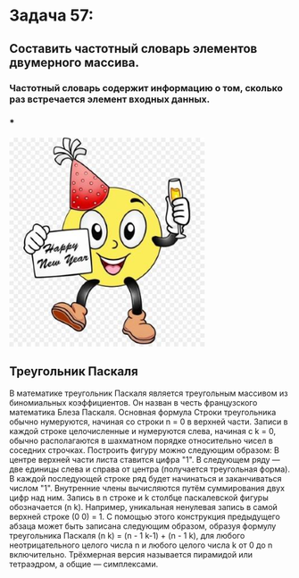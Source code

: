 # Задача 57: 

## Составить частотный словарь элементов двумерного массива. 

### Частотный словарь содержит информацию о том, сколько раз встречается элемент входных данных.
###   *

![Здесь должен быть смайлик !](smail.jpg)

## Треугольник Паскаля

В математике треугольник Паскаля является треугольным массивом из биномиальных коэффициентов. 
Он назван в честь французского математика Блеза Паскаля.
Основная формула Строки треугольника обычно нумеруются, начиная со строки n = 0 в верхней части. 
Записи в каждой строке целочисленные и нумеруются слева, начиная с k = 0, обычно располагаются в шахматном порядке 
относительно чисел в соседних строчках. Построить фигуру можно следующим образом: 
В центре верхней части листа ставится цифра "1". 
В следующем ряду — две единицы слева и справа от центра (получается треугольная форма). 
В каждой последующей строке ряд будет начинаться и заканчиваться числом "1". 
Внутренние члены вычисляются путём суммирования двух цифр над ним. 
Запись в n строке и k столбце паскалевской фигуры обозначается (n k). 
Например, уникальная ненулевая запись в самой верхней строке (0 0) = 1. 
С помощью этого конструкция предыдущего абзаца может быть записана следующим образом, 
образуя формулу треугольника Паскаля (n k) = (n - 1 k-1) + (n - 1 k), для любого неотрицательного целого числа n 
и любого целого числа k от 0 до n включительно. 
Трёхмерная версия называется пирамидой или тетраэдром, а общие — симплексами.
